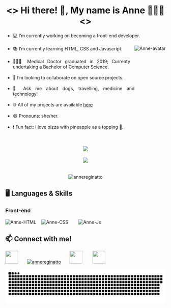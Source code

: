 <h1 align="center"> <> Hi there! 👋, My name is Anne 👩🏼‍💻 <> </h1>
<div align="justify">
  <ul>
    <li> 💻 I’m currently working on becoming a front-end developer.</li><br>
    <img align="right" alt="Anne-avatar" height="220" style="border_radius:50px;" src="https://media.discordapp.net/attachments/890918354225868823/890918645201530920/AvatarMaker.png">
    <li> 📚 I’m currently learning HTML, CSS and Javascript.</li><br>
    <li> 👩🏼‍🎓 Medical Doctor graduated in 2019; Currenty undertaking a Bachelor of Computer Science.</li><br>
    <li> 👯 I’m looking to collaborate on open source projects.</li><br>
    <li> 💬 Ask me about dogs, travelling, medicine and technology!</li><br>
    <li> 🌐 All of my projects are available <a href="https://annereginatto.github.io/Certificard-V2/"> here </a></li><br>
    <li> 😄 Pronouns: she/her.</li><br>
    <li>❗️ Fun fact: I love pizza with pineapple as a topping 🍍.</li><br>
  </div>

##
<div align="center">
  <a href="https://github.com/annereginatto">
  <img height="180em" src="https://github-readme-stats.vercel.app/api?username=annereginatto&show_icons=true&theme=omni&include_all_commits=true&count_private=true"/></a><br><br>
  <a href="https://github.com/annereginatto"><img height="180em" src="https://github-readme-stats.vercel.app/api/top-langs/?username=annereginatto&layout=compact&langs_count=7&theme=omni"/></a><br><br>
  <p><img align="center" src="https://github-readme-streak-stats.herokuapp.com/?user=annereginatto&theme=dark" alt="annereginatto" /></p>
</div>
  
  <h2> 🖥 Languages & Skills </h2>
  <h3> Front-end</h3>
  <div style="display: inline_block">
      <img align="center" alt="Anne-HTML" height="70" width="70" src="https://cdn.jsdelivr.net/gh/devicons/devicon/icons/html5/html5-plain-wordmark.svg">&nbsp;&nbsp;&nbsp;
      <img align="center" alt="Anne-CSS" height="70" width="70" src="https://cdn.jsdelivr.net/gh/devicons/devicon/icons/css3/css3-plain-wordmark.svg">&nbsp;&nbsp;&nbsp;&nbsp;&nbsp;&nbsp;&nbsp;
      <img align="center" alt="Anne-Js" height="70" width="70" src="https://cdn.jsdelivr.net/gh/devicons/devicon/icons/javascript/javascript-plain.svg">
  </div>
  

  <h2> 📫 Connect with me!</h2>
<div>
  <a href="https://www.linkedin.com/in/anne-reginatto/" target="_blank"><img width="40" height="40"  src="https://cdn.jsdelivr.net/gh/devicons/devicon/icons/linkedin/linkedin-original.svg" target="_blank"></a>&nbsp;&nbsp;&nbsp;&nbsp;&nbsp;&nbsp;
  <a href="https://codepen.io/annereginatto" target="blank"><img src="https://cdn3.iconfinder.com/data/icons/logos-and-brands-adobe/512/59_Codepen-512.png" alt="annereginatto" height="40" width="40" /></a>&nbsp;&nbsp;&nbsp;&nbsp;&nbsp;&nbsp;
 <a href="https://discordapp.com/users/885167937298763807/" target="_blank"><img height="40" width="40" src="https://cdn3.iconfinder.com/data/icons/popular-services-brands-vol-2/512/discord-512.png"></a> &nbsp;&nbsp;&nbsp;&nbsp;&nbsp;&nbsp;
  <a href = "mailto:annereginatto@gmail.com"><img height="40" width="40" src="https://cdn1.iconfinder.com/data/icons/google-new-logos-1/32/gmail_new_logo-512.png" target="_blank"></a>
 
  ![Snake animation](https://github.com/annereginatto/annereginatto/blob/output/github-contribution-grid-snake.svg)
 
</div>



